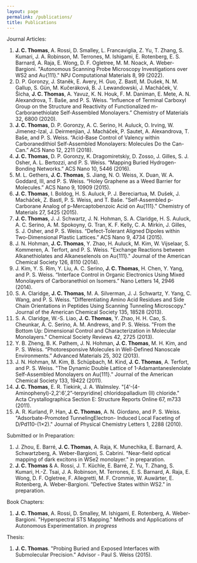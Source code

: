 ```yaml
---
layout: page
permalink: /publications/
title: Publications
---
```


Journal Articles:
<ol>
  <li><b>J. C. Thomas</b>, A. Rossi, D. Smalley, L. Francaviglia, Z. Yu, T. Zhang, S. Kumari, J. A. Robinson, M. Terrones, M. Ishigami, E. Rotenberg, E. S. Barnard, A. Raja, E. Wong, D. F. Ogletree, M. M. Noack, A. Weber-Bargioni. "Autonomous Scanning Probe Microscopy Investigations over WS2 and Au{111}." NPJ Computational Materials 8, 99 (2022).</li>
  <li>D. P. Goronzy, J. Staněk, E. Avery, H. Guo, Z. Bastl, M. Dušek, N. M. Gallup, S. Gün, M. Kučeráková, B. J. Lewandowski, J. Macháček, V. Šicha, <b>J. C. Thomas</b>, A. Yavuz, K. N. Houk, F. M. Daniman, E. Mete, A. N. Alexandrova, T. Baše, and P. S. Weiss. “Influence of Terminal Carboxyl Group on the Structure and Reactivity of Functionalized m-Carboranethiolate Self-Assembled Monolayers.” Chemistry of Materials 32, 6800 (2020).</li>
  <li><b>J. C. Thomas</b>, D. P. Goronzy, A. C. Serino, H. Auluck, O. Irving, W. Jimenez-Izal, J. Deirmenjian, J. Macháček, P. Sautet, A. Alexandrova, T. Baše, and P. S. Weiss. “Acid-Base Control of Valency within Carboranedithiol Self-Assembled Monolayers: Molecules Do the Can-Can.” ACS Nano 12, 2211 (2018).</li>
  <li><b>J. C. Thomas</b>, D. P. Goronzy, K. Dragomiretskiy, D. Zosso, J. Gilles, S. J. Osher, A. L. Bertozzi, and P. S. Weiss. “Mapping Buried Hydrogen-Bonding Networks.” ACS Nano 10, 5446 (2016).</li>
  <li>M. L. Gethers, <b>J. C. Thomas</b>, S. Jiang, N. O. Weiss, X. Duan, W. A. Goddard, III, and P. S. Weiss. “Holey Graphene as a Weed Barrier for Molecules.” ACS Nano 9, 10909 (2015).</li>
  <li><b>J. C. Thomas</b>, I. Boldog, H. S. Auluck, P. J. Bereciartua, M. Dušek, J. Macháček, Z. Bastl, P. S. Weiss, and T. Baše. "Self-Assembled p-Carborane Analog of p-Mercaptobenzoic Acid on Au{111}." Chemistry of Materials 27, 5425 (2015).</li>
  <li><b>J. C. Thomas</b>, J. J. Schwartz, J. N. Hohman, S. A. Claridge, H. S. Auluck, A. C. Serino, A. M. Spokoyny, G. Tran, K. F. Kelly, C. A. Mirkin, J. Gilles, S. J. Osher, and P. S. Weiss. “Defect-Tolerant Aligned Dipoles within Two-Dimensional Plastic Lattices.” ACS Nano 9, 4734 (2015).</li>
  <li>J. N. Hohman, <b>J. C. Thomas</b>, Y. Zhao, H. Auluck, M. Kim, W. Vijselaar, S. Kommeren, A. Terfort, and P. S. Weiss. "Exchange Reactions between Alkanethiolates and Alkaneselenols on Au{111}." Journal of the American Chemical Society 126, 8110 (2014).</li>
  <li>J. Kim, Y. S. Rim, Y. Liu, A. C. Serino, <b>J. C. Thomas</b>, H. Chen, Y. Yang, and P. S. Weiss. “Interface Control in Organic Electronics Using Mixed Monolayers of Carboranethiol on Isomers.” Nano Letters 14, 2946 (2014).</li>
  <li>S. A. Claridge, <b>J. C. Thomas</b>, M. A. Silverman, J. J. Schwartz, Y. Yang, C. Wang, and P. S. Weiss. "Differentiating Amino Acid Residues and Side Chain Orientations in Peptides Using Scanning Tunneling Microscopy." Journal of the American Chemical Society 135, 18528 (2013).</li>
  <li>S. A. Claridge, W.-S. Liao, <b>J. C. Thomas</b>, Y. Zhao, H. H. Cao, S. Cheunkar, A. C. Serino, A. M. Andrews, and P. S. Weiss. "From the Bottom Up: Dimensional Control and Characterization in Molecular Monolayers." Chemical Society Reviews 42, 2725 (2013).</li>
  <li>Y. B. Zheng, B. K. Pathem, J. N. Hohman, <b>J. C. Thomas</b>, M. H. Kim, and P. S. Weiss. “Photoresponsive Molecules in Well-Defined Nanoscale Environments.” Advanced Materials 25, 302 (2013).</li>
  <li>J. N. Hohman, M. Kim, B. Schüpbach, M. Kind, <b>J. C. Thomas</b>, A. Terfort, and P. S. Weiss. "The Dynamic Double Lattice of 1-Adamantaneslenolate Self-Assembled Monolayers on Au{111}." Journal of the American Chemical Society 133, 19422 (2011).</li>
  <li><b>J. C. Thomas</b>, E. R. Tiekink, J. A. Walmsley. "[4’-(4-Aminophenyl)-2,2’:6’,2”-terpyridine] chloridopalladium (II) chloride." Acta Crystallographica Section E: Structure Reports Online 67, m733 (2011).</li>
  <li>A. R. Kurland, P. Han, <b>J. C. Thomas</b>, A. N. Giordano, and P. S. Weiss. "Adsorbate-Promoted TunnelingElectron- Induced Local Faceting of D/Pd110-(1×2)." Journal of Physical Chemistry Letters 1, 2288 (2010).</li>
</ol>  

Submitted or In Preparation:
<ol>
<li>J. Zhou, E. Barré, <b>J. C. Thomas</b>, A. Raja, K. Munechika, E. Barnard, A. Schwartzberg, A. Weber-Bargioni, S. Cabrini. "Near-field optical mapping of dark excitons in WSe2 monolayer." in preparation.</li>
<li><b>J. C. Thomas</b> & A. Rossi, J. T. Küchle, E. Barré, Z. Yu, T. Zhang, S. Kumari, H.-Z. Tsai, J. A. Robinson, M. Terrones, E. S. Barnard, A. Raja, E. Wong, D. F. Ogletree, F. Allegretti, M. F. Crommie, W. Auwärter, E. Rotenberg, A. Weber-Bargioni. "Defective States within WS2." in preparation.</li>
</ol>

Book Chapters:
<ol>
<li><b>J. C. Thomas</b>, A. Rossi, D. Smalley, M. Ishigami, E. Rotenberg, A. Weber-Bargioni. "Hyperspectral STS Mapping." Methods and Applications of Autonomous Experimentation. <i>in progress</i></li>
</ol>

Thesis:
<ol>
<li><b>J. C. Thomas</b>. "Probing Buried and Exposed Interfaces with Submolecular Precision." Advisor - Paul S. Weiss (2015).</li>
</ol>
<!--
<ul>
	<li>
		<b>Project title #1</b>: Give a brief description of your first project here. You can link the relevant research paper(s), report, code repository and any other detail(s) by editing <i>projects.md</i> file<br>
		<a href=""><div class="color-button">paper</div></a><a href="project_1.pdf"><div class="color-button">report</div></a><a href=""><div class="color-button">code</div></a>
	</li><br>
	<li>
		<b>Project title #2</b>: Give a brief description of your second project here. You can link the relevant research paper(s), report, code repository and any other detail(s) by editing <i>projects.md</i> file<br>
		<a href=""><div class="color-button">paper</div></a><a href="project_1.pdf"><div class="color-button">report</div></a><a href=""><div class="color-button">code</div></a>
	</li><br>

</ul>
-->
